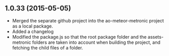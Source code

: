 ## 1.0.33 (2015-05-05)

  - Merged the separate github project into the ao-meteor-metronic project as a local package.
  - Added a changelog
  - Modified the package.js so that the root package folder and the assets-metronic folders are taken into account when building the project, and fetching the child files of a folder.